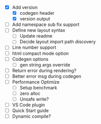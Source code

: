 - [X] Add version
  - [X] codegen header
  - [X] version output
- [ ] Add namespace sub fix support
- [ ] Define new layout syntax
  - [ ] Update readme
  - [ ] Decide layout import path discovery
- [ ] Line number support
- [ ] html compact mode option
- [ ] Codegen options
  - [ ] gen string args override
- [ ] Return error during rendering?
- [ ] Better error msg during codegen
- [ ] Performance Optimize
  - [ ] Setup benchmark
  - [ ] zero alloc
  - [ ] Unsafe write?
- [ ] VS Code plugin
- [ ] Quick Start guide
- [ ] Dynamic compile?
